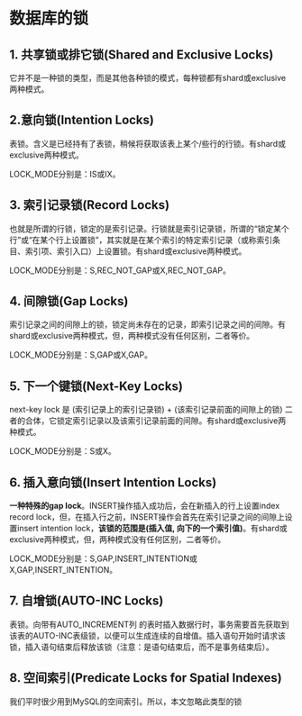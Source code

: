 # 数据库的锁

## 1. 共享锁或排它锁(Shared and Exclusive Locks)

它并不是一种锁的类型，而是其他各种锁的模式，每种锁都有shard或exclusive两种模式。

## 2.意向锁(Intention Locks)

表锁。含义是已经持有了表锁，稍候将获取该表上某个/些行的行锁。有shard或exclusive两种模式。

LOCK_MODE分别是：IS或IX。

## 3. 索引记录锁(Record Locks)

也就是所谓的行锁，锁定的是索引记录。行锁就是索引记录锁，所谓的“锁定某个行”或“在某个行上设置锁”，其实就是在某个索引的特定索引记录（或称索引条目、索引项、索引入口）上设置锁。有shard或exclusive两种模式。

LOCK_MODE分别是：S,REC_NOT_GAP或X,REC_NOT_GAP。

## 4. 间隙锁(Gap Locks)

索引记录之间的间隙上的锁，锁定尚未存在的记录，即索引记录之间的间隙。有shard或exclusive两种模式，但，两种模式没有任何区别，二者等价。

LOCK_MODE分别是：S,GAP或X,GAP。

## 5. 下一个键锁(Next-Key Locks)

next-key lock 是 (索引记录上的索引记录锁) + (该索引记录前面的间隙上的锁) 二者的合体，它锁定索引记录以及该索引记录前面的间隙。有shard或exclusive两种模式。

LOCK_MODE分别是：S或X。

## 6. 插入意向锁(Insert Intention Locks)

**一种特殊的gap lock**。INSERT操作插入成功后，会在新插入的行上设置index record lock，但，在插入行之前，INSERT操作会首先在索引记录之间的间隙上设置insert intention lock，**该锁的范围是(插入值, 向下的一个索引值)**。有shard或exclusive两种模式，但，两种模式没有任何区别，二者等价。

LOCK_MODE分别是：S,GAP,INSERT_INTENTION或X,GAP,INSERT_INTENTION。

## 7. 自增锁(AUTO-INC Locks)

表锁。向带有AUTO_INCREMENT列 的表时插入数据行时，事务需要首先获取到该表的AUTO-INC表级锁，以便可以生成连续的自增值。插入语句开始时请求该锁，插入语句结束后释放该锁（注意：是语句结束后，而不是事务结束后）。

## 8. 空间索引(Predicate Locks for Spatial Indexes)

我们平时很少用到MySQL的空间索引。所以，本文忽略此类型的锁 
